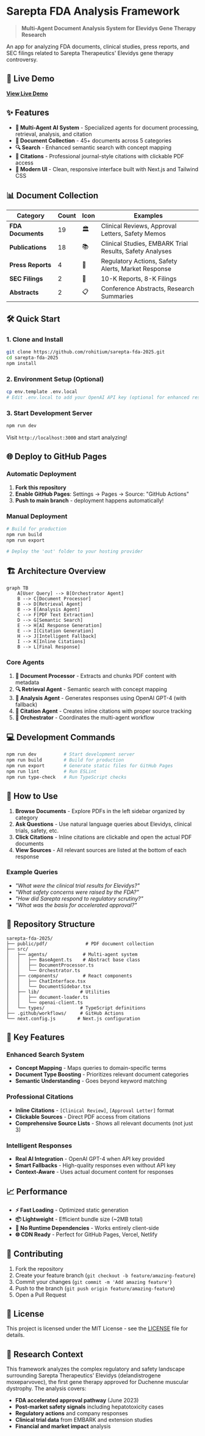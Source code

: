 # Sarepta FDA Analysis Framework

> **Multi-Agent Document Analysis System for Elevidys Gene Therapy Research**

An app for analyzing FDA documents, clinical studies, press reports, and SEC filings related to Sarepta Therapeutics' Elevidys gene therapy controversy.

## 🚀 Live Demo

**[View Live Demo](https://rohitium.github.io/sarepta-fda-2025/)** 

## ✨ Features

- **🤖 Multi-Agent AI System** - Specialized agents for document processing, retrieval, analysis, and citation
- **📄 Document Collection** - 45+ documents across 5 categories
- **🔍 Search** - Enhanced semantic search with concept mapping
- **📎 Citations** - Professional journal-style citations with clickable PDF access
- **📱 Modern UI** - Clean, responsive interface built with Next.js and Tailwind CSS

## 📊 Document Collection

| Category | Count | Icon | Examples |
|----------|-------|------|----------|
| **FDA Documents** | 19 | 🏛️ | Clinical Reviews, Approval Letters, Safety Memos |
| **Publications** | 18 | 📚 | Clinical Studies, EMBARK Trial Results, Safety Analyses |
| **Press Reports** | 4 | 📰 | Regulatory Actions, Safety Alerts, Market Response |
| **SEC Filings** | 2 | 💼 | 10-K Reports, 8-K Filings |
| **Abstracts** | 2 | 📋 | Conference Abstracts, Research Summaries |

## 🛠️ Quick Start

### 1. Clone and Install
```bash
git clone https://github.com/rohitium/sarepta-fda-2025.git
cd sarepta-fda-2025
npm install
```

### 2. Environment Setup (Optional)
```bash
cp env.template .env.local
# Edit .env.local to add your OpenAI API key (optional for enhanced responses)
```

### 3. Start Development Server
```bash
npm run dev
```

Visit `http://localhost:3000` and start analyzing!

## 🌐 Deploy to GitHub Pages

### Automatic Deployment
1. **Fork this repository**
2. **Enable GitHub Pages**: Settings → Pages → Source: "GitHub Actions"
3. **Push to main branch** - deployment happens automatically!

### Manual Deployment
```bash
# Build for production
npm run build
npm run export

# Deploy the 'out' folder to your hosting provider
```

## 🏗️ Architecture Overview

```mermaid
graph TB
    A[User Query] --> B[Orchestrator Agent]
    B --> C[Document Processor]
    B --> D[Retrieval Agent]
    B --> E[Analysis Agent]
    C --> F[PDF Text Extraction]
    D --> G[Semantic Search]
    E --> H[AI Response Generation]
    E --> I[Citation Generation]
    H --> J[Intelligent Fallback]
    I --> K[Inline Citations]
    B --> L[Final Response]
```

### Core Agents

1. **📄 Document Processor** - Extracts and chunks PDF content with metadata
2. **🔍 Retrieval Agent** - Semantic search with concept mapping
3. **🧠 Analysis Agent** - Generates responses using OpenAI GPT-4 (with fallback)
4. **📎 Citation Agent** - Creates inline citations with proper source tracking
5. **🎯 Orchestrator** - Coordinates the multi-agent workflow

## 💻 Development Commands

```bash
npm run dev          # Start development server
npm run build        # Build for production
npm run export       # Generate static files for GitHub Pages
npm run lint         # Run ESLint
npm run type-check   # Run TypeScript checks
```

## 🎯 How to Use

1. **Browse Documents** - Explore PDFs in the left sidebar organized by category
2. **Ask Questions** - Use natural language queries about Elevidys, clinical trials, safety, etc.
3. **Click Citations** - Inline citations are clickable and open the actual PDF documents
4. **View Sources** - All relevant sources are listed at the bottom of each response

### Example Queries

- *"What were the clinical trial results for Elevidys?"*
- *"What safety concerns were raised by the FDA?"*
- *"How did Sarepta respond to regulatory scrutiny?"*
- *"What was the basis for accelerated approval?"*

## 🔧 Repository Structure

```
sarepta-fda-2025/
├── public/pdf/              # PDF document collection
├── src/
│   ├── agents/             # Multi-agent system
│   │   ├── BaseAgent.ts    # Abstract base class
│   │   ├── DocumentProcessor.ts
│   │   └── Orchestrator.ts
│   ├── components/         # React components
│   │   ├── ChatInterface.tsx
│   │   └── DocumentSidebar.tsx
│   ├── lib/               # Utilities
│   │   ├── document-loader.ts
│   │   └── openai-client.ts
│   └── types/             # TypeScript definitions
├── .github/workflows/     # GitHub Actions
└── next.config.js        # Next.js configuration
```

## 🎨 Key Features

### Enhanced Search System
- **Concept Mapping** - Maps queries to domain-specific terms
- **Document Type Boosting** - Prioritizes relevant document categories
- **Semantic Understanding** - Goes beyond keyword matching

### Professional Citations
- **Inline Citations** - `[Clinical Review]`, `[Approval Letter]` format
- **Clickable Sources** - Direct PDF access from citations
- **Comprehensive Source Lists** - Shows all relevant documents (not just 3)

### Intelligent Responses
- **Real AI Integration** - OpenAI GPT-4 when API key provided
- **Smart Fallbacks** - High-quality responses even without API key
- **Context-Aware** - Uses actual document content for responses

## 📈 Performance

- **⚡ Fast Loading** - Optimized static generation
- **📦 Lightweight** - Efficient bundle size (~2MB total)
- **🔄 No Runtime Dependencies** - Works entirely client-side
- **🌐 CDN Ready** - Perfect for GitHub Pages, Vercel, Netlify

## 🤝 Contributing

1. Fork the repository
2. Create your feature branch (`git checkout -b feature/amazing-feature`)
3. Commit your changes (`git commit -m 'Add amazing feature'`)
4. Push to the branch (`git push origin feature/amazing-feature`)
5. Open a Pull Request

## 📄 License

This project is licensed under the MIT License - see the [LICENSE](LICENSE) file for details.

## 🔬 Research Context

This framework analyzes the complex regulatory and safety landscape surrounding Sarepta Therapeutics' Elevidys (delandistrogene moxeparvovec), the first gene therapy approved for Duchenne muscular dystrophy. The analysis covers:

- **FDA accelerated approval pathway** (June 2023)
- **Post-market safety signals** including hepatotoxicity cases
- **Regulatory actions** and company responses
- **Clinical trial data** from EMBARK and extension studies
- **Financial and market impact** analysis